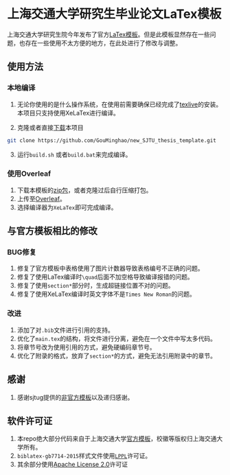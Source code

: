 # 上海交通大学研究生毕业论文LaTex模板
上海交通大学研究生院今年发布了官方[LaTex模板](https://www.gs.sjtu.edu.cn/info/1136/8374.htm)。但是此模板显然存在一些问题，也存在一些使用不太方便的地方，在此处进行了修改与调整。

## 使用方法
### 本地编译
1. 无论你使用的是什么操作系统，在使用前需要确保已经完成了[texlive](https://tug.org/texlive/)的安装。本项目只支持使用XeLaTex进行编译。


2. 克隆或者直接[下载](https://github.com/GouMinghao/new_SJTU_thesis_template/releases/download/v1.0.0/v1.0.0.zip)本项目
```bash
git clone https://github.com/GouMinghao/new_SJTU_thesis_template.git
```

3. 运行`build.sh` 或者`build.bat`来完成编译。

### 使用Overleaf
1. 下载本模板的[zip包](https://github.com/GouMinghao/new_SJTU_thesis_template/releases/download/v1.0.0/v1.0.0.zip)，或者克隆过后自行压缩打包。
2. 上传至[Overleaf](https://latex.sjtu.edu.cn/)。
3. 选择编译器为`XeLaTex`即可完成编译。

## 与官方模板相比的修改

### BUG修复
1. 修复了官方模板中表格使用了图片计数器导致表格编号不正确的问题。
2. 修复了使用LaTex编译时`\quad`后面不加空格导致编译报错的问题。
3. 修复了使用`section*`部分时，生成超链接位置不对的问题。
4. 修复了使用XeLaTex编译时英文字体不是`Times New Roman`的问题。

### 改进
1. 添加了对`.bib`文件进行引用的支持。
2. 优化了`main.tex`的结构，将文件进行分离，避免在一个文件中写太多代码。
3. 将章节号改为使用引用的方式，避免硬编码章节号。
4. 优化了附录的格式，放弃了`section*`的方式，避免无法引用附录中的章节。

## 感谢
1. 感谢sjtug提供的[非官方模板](https://github.com/sjtug/SJTUThesis)以及递归感谢。

## 软件许可证
1. 本repo绝大部分代码来自于上海交通大学[官方模板](https://www.gs.sjtu.edu.cn/info/1136/8374.htm)，校徽等版权归上海交通大学所有。
2. `biblatex-gb7714-2015`样式文件使用[`LPPL`](https://www.latex-project.org/lppl.txt)许可证。
3. 其余部分使用[Apache License 2.0](./LICENSE)许可证